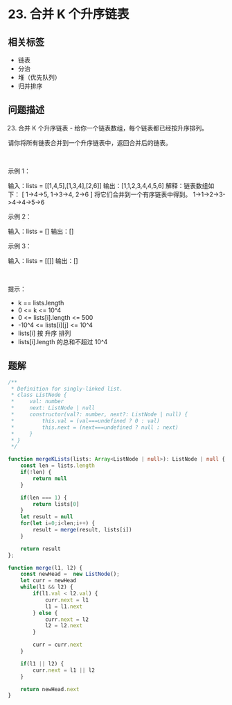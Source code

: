 
# 23. 合并 K 个升序链表

## 相关标签

- 链表
- 分治
- 堆（优先队列）
- 归并排序

## 问题描述 

23. 合并 K 个升序链表 - 给你一个链表数组，每个链表都已经按升序排列。

请你将所有链表合并到一个升序链表中，返回合并后的链表。

 

示例 1：

输入：lists = [[1,4,5],[1,3,4],[2,6]]
输出：[1,1,2,3,4,4,5,6]
解释：链表数组如下：
[
  1->4->5,
  1->3->4,
  2->6
]
将它们合并到一个有序链表中得到。
1->1->2->3->4->4->5->6


示例 2：

输入：lists = []
输出：[]


示例 3：

输入：lists = [[]]
输出：[]


 

提示：

 * k == lists.length
 * 0 <= k <= 10^4
 * 0 <= lists[i].length <= 500
 * -10^4 <= lists[i][j] <= 10^4
 * lists[i] 按 升序 排列
 * lists[i].length 的总和不超过 10^4

## 题解


```ts
/**
 * Definition for singly-linked list.
 * class ListNode {
 *     val: number
 *     next: ListNode | null
 *     constructor(val?: number, next?: ListNode | null) {
 *         this.val = (val===undefined ? 0 : val)
 *         this.next = (next===undefined ? null : next)
 *     }
 * }
 */

function mergeKLists(lists: Array<ListNode | null>): ListNode | null {
    const len = lists.length 
    if(!len) {
        return null
    }

    if(len === 1) {
        return lists[0]
    }
    let result = null
    for(let i=0;i<len;i++) {
        result = merge(result, lists[i])
    }

    return result
};

function merge(l1, l2) {
    const newHead =  new ListNode();
    let curr = newHead
    while(l1 && l2) {
        if(l1.val < l2.val) {
            curr.next = l1 
            l1 = l1.next
        } else {
            curr.next = l2
            l2 = l2.next
        }

        curr = curr.next
    }

    if(l1 || l2) {
        curr.next = l1 || l2
    }

    return newHead.next
}
````